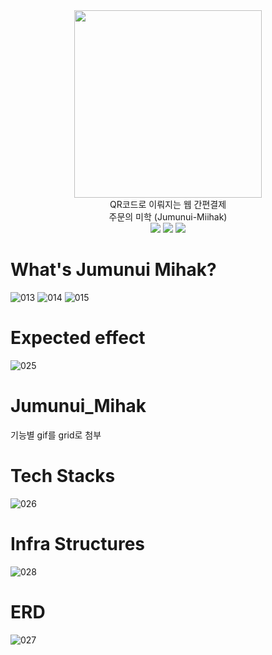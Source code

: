 <div align="center">
<img src="https://user-images.githubusercontent.com/53210680/196109460-cbe2fb60-0e15-42e3-90c9-9f79a91649a0.png" width="300"></img><br>
QR코드로 이뤄지는 웹 간편결제<br>
주문의 미학 (Jumunui-Miihak)<br>
<img src="https://img.shields.io/badge/Notion-0018A8?style=flat-square&logo=Notion&logoColor=white"/>
<img src="https://img.shields.io/badge/Retrospec-FF7200?style=flat-square&logo=dev.to&logoColor=white"/>
<img src="https://img.shields.io/badge/Weekly-E34F26?style=flat-square&logo=dev.to&logoColor=white"/>
</div>

# What's Jumunui Mihak? 
![013](https://user-images.githubusercontent.com/53210680/196134333-6e1c35e8-5e00-4806-af8c-4c3740504b03.png)
![014](https://user-images.githubusercontent.com/53210680/196134457-0ea06b65-b3b0-4eac-882d-2043327094db.png)
![015](https://user-images.githubusercontent.com/53210680/196134489-7b762b1e-70bd-4355-96a9-6d8f54c4cb59.png)

# Expected effect
![025](https://user-images.githubusercontent.com/53210680/196136316-14fa06e6-4032-426c-a62f-b63e05b13520.png)

# Jumunui_Mihak
기능별 gif를 grid로 첨부

# Tech Stacks
![026](https://user-images.githubusercontent.com/53210680/196134979-17afe301-1b99-4932-988a-8aca7d584577.png)

# Infra Structures
![028](https://user-images.githubusercontent.com/53210680/196135426-b5408131-80b6-4c31-8f8c-48a0af80892c.png)

# ERD
![027](https://user-images.githubusercontent.com/53210680/196135482-84457d70-6a23-4b2b-a1ab-95cc5d2ce8ab.png)
